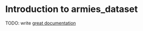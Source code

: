 # Introduction to armies_dataset

TODO: write [great documentation](http://jacobian.org/writing/great-documentation/what-to-write/)
